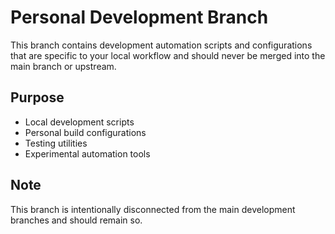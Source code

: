 # Personal Development Branch

This branch contains development automation scripts and configurations that are specific to your local workflow and should never be merged into the main branch or upstream.

## Purpose
- Local development scripts
- Personal build configurations
- Testing utilities
- Experimental automation tools

## Note
This branch is intentionally disconnected from the main development branches and should remain so.
